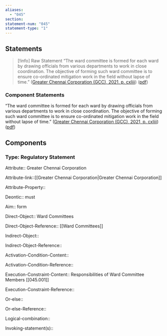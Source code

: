```yaml
---
aliases:
  - "045"
section: 
statement-num: "045"
statement-type: "1"
---
```

## Statements 
> [!info] Raw Statement
> “The ward committee is formed for each ward by drawing officials from various departments to work in close coordination. The objective of forming such ward committee is to ensure co-ordinated mitigation work in the field without lapse of time.” ([Greater Chennai Corporation (GCC), 2021, p. cxliii](zotero://select/library/items/AZZSXLC8)) ([pdf](zotero://open-pdf/library/items/ZWDYK52D?page=143&annotation=QUY9DMXS)) 
> 

### Component Statements
“The ward committee is formed for each ward by drawing officials from various departments to work in close coordination. The objective of forming such ward committee is to ensure co-ordinated mitigation work in the field without lapse of time.” ([Greater Chennai Corporation (GCC), 2021, p. cxliii](zotero://select/library/items/AZZSXLC8)) ([pdf](zotero://open-pdf/library/items/ZWDYK52D?page=143&annotation=QUY9DMXS)) 
## Components
### Type: Regulatory Statement
Attribute:: Greater Chennai Corporation

Attribute-link::[[Greater Chennai Corporation|Greater Chennai Corporation]]

Attribute-Property::


Deontic:: must


Aim:: form 


Direct-Object:: Ward Committees

Direct-Object-Reference:: [[Ward Committees]]


Indirect-Object::

Indirect-Object-Reference:: 


Activation-Condition-Content::

Activation-Condition-Reference:: 


Execution-Constraint-Content:: Responsibilities of Ward Committee Members [[045.001]]

Execution-Constraint-Reference:: 


Or-else::

Or-else-Reference:: 


Logical-combination::


Invoking-statement(s)::
